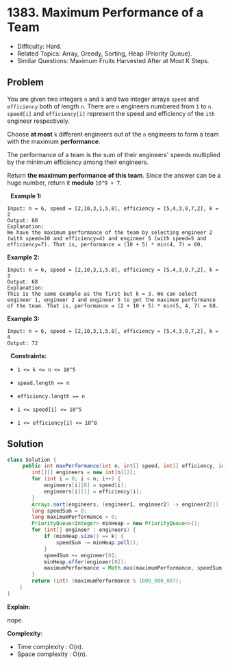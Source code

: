# 1383. Maximum Performance of a Team

- Difficulty: Hard.
- Related Topics: Array, Greedy, Sorting, Heap (Priority Queue).
- Similar Questions: Maximum Fruits Harvested After at Most K Steps.

## Problem

You are given two integers ```n``` and ```k``` and two integer arrays ```speed``` and ```efficiency``` both of length ```n```. There are ```n``` engineers numbered from ```1``` to ```n```. ```speed[i]``` and ```efficiency[i]``` represent the speed and efficiency of the ```ith``` engineer respectively.

Choose **at most** ```k``` different engineers out of the ```n``` engineers to form a team with the maximum **performance**.

The performance of a team is the sum of their engineers' speeds multiplied by the minimum efficiency among their engineers.

Return **the maximum performance of this team**. Since the answer can be a huge number, return it **modulo** ```10^9 + 7```.

 
**Example 1:**

```
Input: n = 6, speed = [2,10,3,1,5,8], efficiency = [5,4,3,9,7,2], k = 2
Output: 60
Explanation: 
We have the maximum performance of the team by selecting engineer 2 (with speed=10 and efficiency=4) and engineer 5 (with speed=5 and efficiency=7). That is, performance = (10 + 5) * min(4, 7) = 60.
```

**Example 2:**

```
Input: n = 6, speed = [2,10,3,1,5,8], efficiency = [5,4,3,9,7,2], k = 3
Output: 68
Explanation:
This is the same example as the first but k = 3. We can select engineer 1, engineer 2 and engineer 5 to get the maximum performance of the team. That is, performance = (2 + 10 + 5) * min(5, 4, 7) = 68.
```

**Example 3:**

```
Input: n = 6, speed = [2,10,3,1,5,8], efficiency = [5,4,3,9,7,2], k = 4
Output: 72
```

 
**Constraints:**


	
- ```1 <= k <= n <= 10^5```
	
- ```speed.length == n```
	
- ```efficiency.length == n```
	
- ```1 <= speed[i] <= 10^5```
	
- ```1 <= efficiency[i] <= 10^8```



## Solution

```java
class Solution {
     public int maxPerformance(int n, int[] speed, int[] efficiency, int k) {
        int[][] engineers = new int[n][2];
        for (int i = 0; i < n; i++) {
            engineers[i][0] = speed[i];
            engineers[i][1] = efficiency[i];
        }
        Arrays.sort(engineers, (engineer1, engineer2) -> engineer2[1] - engineer1[1]);
        long speedSum = 0;
        long maximumPerformance = 0;
        PriorityQueue<Integer> minHeap = new PriorityQueue<>();
        for (int[] engineer : engineers) {
            if (minHeap.size() == k) {
                speedSum -= minHeap.poll();
            }
            speedSum += engineer[0];
            minHeap.offer(engineer[0]);
            maximumPerformance = Math.max(maximumPerformance, speedSum * engineer[1]);
        }
        return (int) (maximumPerformance % 1000_000_007);
    }
}
```

**Explain:**

nope.

**Complexity:**

* Time complexity : O(n).
* Space complexity : O(n).

